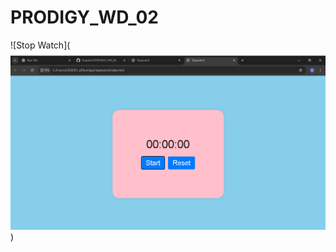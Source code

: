 # PRODIGY_WD_02

![Stop Watch](![Stop Watch](https://github.com/GopikaJ15/PRODIGY_WD_02/blob/main/stopwatch.png?raw=true)
)
